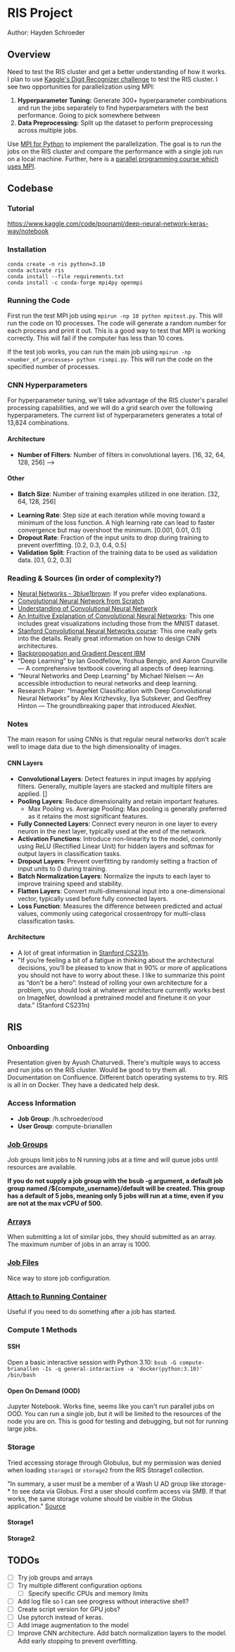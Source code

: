 # RIS Project

Author: Hayden Schroeder

## Overview

Need to test the RIS cluster and get a better understanding of how it works. I plan to use [Kaggle's Digit Recognizer challenge](https://www.kaggle.com/competitions/digit-recognizer/overview) to test the RIS cluster. I see two opportunities for parallelization using MPI:

1. **Hyperparameter Tuning:** Generate 300+ hyperparameter combinations and run the jobs separately to find hyperparameters with the best performance. Going to pick somewhere between
2. **Data Preprocessing:** Split up the dataset to perform preprocessing across multiple jobs.

Use [MPI for Python](https://mpi4py.readthedocs.io/en/stable/overview.html) to implement the parallelization. The goal is to run the jobs on the RIS cluster and compare the performance with a single job run on a local machine. Further, here is a [parallel programming course which uses MPI](https://theartofhpc.com/pcse/index.html).

## Codebase

### Tutorial

https://www.kaggle.com/code/poonaml/deep-neural-network-keras-way/notebook

### Installation

```
conda create -n ris python=3.10
conda activate ris
conda install --file requirements.txt
conda install -c conda-forge mpi4py openmpi
```

### Running the Code

First run the test MPI job using `mpirun -np 10 python mpitest.py`. This will run the code on 10 processes. The code will generate a random number for each process and print it out. This is a good way to test that MPI is working correctly. This will fail if the computer has less than 10 cores.

If the test job works, you can run the main job using `mpirun -np <number_of_processes> python rismpi.py`. This will run the code on the specified number of processes.

### CNN Hyperparameters

For hyperparameter tuning, we'll take advantage of the RIS cluster's parallel processing capabilities, and we will do a grid search over the following hyperparameters. The current list of hyperparameters generates a total of 13,824 combinations.

#### Architecture

- **Number of Filters**: Number of filters in convolutional layers. [16, 32, 64, 128, 256]
    <!-- - **Filter Size**: Dimensions of the filters applied in convolutional layers. [3x3, 5x5] -->
    <!-- - **Number of Convolutional Layers**: Number of convolutional layers in the network. [2, 3, 4]
  <!-- - **Number of Convolutional Blocks**: A block consists of a convolutional layer followed by an activation function and pooling layer. [1, 2, 3] --> -->
  <!-- - **Activation Function**: Function applied to the output of each neuron, introducing non-linearity. [relu, sigmoid, tanh]
- **Pooling Type**: Type of pooling operation (e.g., max pooling, average pooling). [MaxPooling2D, AveragePooling2D] -->
- **Number of Neurons in Dense Layers**: Number of neurons in fully connected layers. [64, 128, 256, 512]
  <!-- - **Number of Dense Layers**: Number of fully connected layers in the network. [1, 2, 3] -->
  <!-- - **Optimizer**: Algorithm used to update the weights of the network based on the loss function (e.g., Adam, SGD). [Adam, SGD, RMSprop] -->

#### Other

- **Batch Size**: Number of training examples utilized in one iteration. [32, 64, 128, 256]
<!-- - **Epochs**: Number of complete passes through the training dataset. [5, 10, 15, 20] -->
- **Learning Rate**: Step size at each iteration while moving toward a minimum of the loss function. A high learning rate can lead to faster convergence but may overshoot the minimum. [0.001, 0.01, 0.1]
- **Dropout Rate**: Fraction of the input units to drop during training to prevent overfitting. [0.2, 0.3, 0.4, 0.5]
- **Validation Split**: Fraction of the training data to be used as validation data. [0.1, 0.2, 0.3]

### Reading & Sources (in order of complexity?)

- [Neural Networks - 3blue1brown](https://www.youtube.com/playlist?list=PLZHQObOWTQDNU6R1_67000Dx_ZCJB-3pi): If you prefer video explanations.
- [Convolutional Neural Network from Scratch](https://medium.com/latinxinai/convolutional-neural-network-from-scratch-6b1c856e1c07)
- [Understanding of Convolutional Neural Network](https://medium.com/@RaghavPrabhu/understanding-of-convolutional-neural-network-cnn-deep-learning-99760835f148)
- [An Intuitive Explanation of Convolutional Neural Networks](https://ujjwalkarn.me/2016/08/11/intuitive-explanation-convnets/): This one includes great visualizations including those from the MNIST dataset.
- [Stanford Convolutional Neural Networks course](https://cs231n.github.io/convolutional-networks/): This one really gets into the details. Really great information on how to design CNN architectures.
- [Backpropogation and Gradient Descent IBM](https://www.ibm.com/think/topics/backpropagation)
- “Deep Learning” by Ian Goodfellow, Yoshua Bengio, and Aaron Courville — A comprehensive textbook covering all aspects of deep learning.
- “Neural Networks and Deep Learning” by Michael Nielsen — An accessible introduction to neural networks and deep learning.
- Research Paper: “ImageNet Classification with Deep Convolutional Neural Networks” by Alex Krizhevsky, Ilya Sutskever, and Geoffrey Hinton — The groundbreaking paper that introduced AlexNet.

### Notes

The main reason for using CNNs is that regular neural networks don't scale well to image data due to the high dimensionality of images.

#### CNN Layers

- **Convolutional Layers**: Detect features in input images by applying filters. Generally, multiple layers are stacked and multiple filters are applied. []
- **Pooling Layers**: Reduce dimensionality and retain important features.
  - Max Pooling vs. Average Pooling: Max pooling is generally preferred as it retains the most significant features.
- **Fully Connected Layers**: Connect every neuron in one layer to every neuron in the next layer, typically used at the end of the network.
- **Activation Functions**: Introduce non-linearity to the model, commonly using ReLU (Rectified Linear Unit) for hidden layers and softmax for output layers in classification tasks.
- **Dropout Layers**: Prevent overfitting by randomly setting a fraction of input units to 0 during training.
- **Batch Normalization Layers**: Normalize the inputs to each layer to improve training speed and stability.
- **Flatten Layers**: Convert multi-dimensional input into a one-dimensional vector, typically used before fully connected layers.
- **Loss Function**: Measures the difference between predicted and actual values, commonly using categorical crossentropy for multi-class classification tasks.

#### Architecture

- A lot of great information in [Stanford CS231n](https://cs231n.github.io/convolutional-networks/).
- "If you’re feeling a bit of a fatigue in thinking about the architectural decisions, you’ll be pleased to know that in 90% or more of applications you should not have to worry about these. I like to summarize this point as “don’t be a hero”: Instead of rolling your own architecture for a problem, you should look at whatever architecture currently works best on ImageNet, download a pretrained model and finetune it on your data." (Stanford CS231n)

## RIS

### Onboarding

Presentation given by Ayush Chaturvedi. There's multiple ways to access and run jobs on the RIS cluster. Would be good to try them all. Documentation on Confluence. Different batch operating systems to try. RIS is all in on Docker. They have a dedicated help desk.

### Access Information

- **Job Group**: /h.schroeder/ood
- **User Group**: compute-brianallen

### [Job Groups](https://washu.atlassian.net/wiki/spaces/RUD/pages/1705182249/Job+Execution+Examples#Job-Groups)

Job groups limit jobs to N running jobs at a time and will queue jobs until resources are available.

**If you do not supply a job group with the bsub -g argument, a default job group named /${compute_username}/default will be created. This group has a default of 5 jobs, meaning only 5 jobs will run at a time, even if you are not at the max vCPU of 500.**

### [Arrays](https://washu.atlassian.net/wiki/spaces/RUD/pages/1705182249/Job+Execution+Examples#Arrays)

When submitting a lot of similar jobs, they should submitted as an array. The maximum number of jobs in an array is 1000.

### [Job Files](https://washu.atlassian.net/wiki/spaces/RUD/pages/1705182249/Job+Execution+Examples#bsub-Job-Files)

Nice way to store job configuration.

### [Attach to Running Container](https://washu.atlassian.net/wiki/spaces/RUD/pages/1705182249/Job+Execution+Examples#Attach-to-an-Already-Running-Container)

Useful if you need to do something after a job has started.

### Compute 1 Methods

#### SSH

Open a basic interactive session with Python 3.10: `bsub -G compute-brianallen -Is -q general-interactive -a 'docker(python:3.10)' /bin/bash`

#### Open On Demand (OOD)

Jupyter Notebook. Works fine, seems like you can't run parallel jobs on OOD. You can run a single job, but it will be limited to the resources of the node you are on. This is good for testing and debugging, but not for running large jobs.

### Storage

Tried accessing storage through Globulus, but my permission was denied when loading `storage1` or `storage2` from the RIS Storage1 collection.

"In summary, a user must be a member of a Wash U AD group like storage-\* to see data via Globus. First a user should confirm access via SMB. If that works, the same storage volume should be visible in the Globus application." [Source](https://washu.atlassian.net/wiki/spaces/RUD/pages/1795948625/Storage1+Access+Control#Wash-U-Active-Directory-Groups)

#### Storage1

#### Storage2

## TODOs

- [ ] Try job groups and arrays
- [ ] Try multiple different configuration options
  - [ ] Specify specific CPUs and memory limits
- [ ] Add log file so I can see progress without interactive shell?
- [ ] Create script version for GPU jobs?
- [ ] Use pytorch instead of keras.
- [ ] Add image augmentation to the model
- [ ] Improve CNN architecture. Add batch normalization layers to the model. Add early stopping to prevent overfitting.
